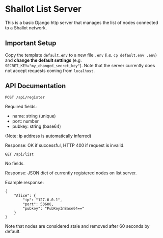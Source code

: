 # Shallot List Server
This is a basic Django http server that manages the list of nodes connected to a Shallot network.

## Important Setup
Copy the template `default.env` to a new file `.env` (i.e. `cp default.env .env`) and **change the default settings** (e.g. `SECRET_KEY="my_changed_secret_key"`). Note that the server currently does not accept requests coming from `localhost`.

## API Documentation
```
POST /api/register
```
Required fields:
- name: string (unique)
- port: number
- pubkey: string (base64)

(Note: ip address is automatically inferred)

Response: OK if successful, HTTP 400 if request is invalid.

```
GET /api/list
```
No fields.

Response: JSON dict of currently registered nodes on list server.

Example response:
```
{
    "Alice": {
        "ip": "127.0.0.1",
        "port": 53600,
        "pubkey": "PubKeyInBase64=="
    }
}
```

Note that nodes are considered stale and removed after 60 seconds by default.
